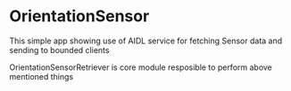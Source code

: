 # OrientationSensor

This simple app showing use of AIDL service for fetching Sensor data and sending to bounded clients 

OrientationSensorRetriever is core module resposible to perform above mentioned things
